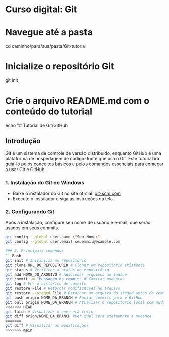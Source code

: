 # Curso digital: Git

# Navegue até a pasta
cd caminho/para/sua/pasta/Git-tutorial

# Inicialize o repositório Git
git init

# Crie o arquivo README.md com o conteúdo do tutorial
echo "# Tutorial de Git/GitHub
## Introdução
Git é um sistema de controle de versão distribuído, enquanto GitHub é uma plataforma de hospedagem de código-fonte que usa o Git. Este tutorial irá guiá-lo pelos conceitos básicos e pelos comandos essenciais para começar a usar Git e GitHub.

### 1. Instalação do Git no Windows
- Baixe o instalador do Git no site oficial: [git-scm.com](https://git-scm.com)
- Execute o instalador e siga as instruções na tela.

### 2. Configurando Git
Após a instalação, configure seu nome de usuário e e-mail, que serão usados em seus commits.
```bash
git config --global user.name \"Seu Nome\"
git config --global user.email seuemail@example.com
```


```bash
### 3. Principais comandos
```Bash
git init # Inicializa um repositório
git clone URL_DO_REPOSITORIO # Clonar um repositório existente
git status # Verificar o status do repositório
git add NOME_DO_ARQUIVO # Adicionar arquivos ao índice
git commit -m "Mensagem do commit" # Comitar mudanças
git log # Ver o histórico de commits
git restore File # Retornar modificacoes no arquivo
git restore --staged File # Retornar um arquivo do staged antes do commit
git push origin NOME_DA_BRANCH # Enviar commits para o GitHub
git pull origin NOME_DA_BRANCH # Atualizar o repositório local com mudanças do GitHub
<<<<<<< HEAD
git fatch # Visualizar o que será feito
git diff orign/NOME_DA_BRANCH #Ver qual será exataemnte a mudança
=======
git diff # Visualizar as modificações
>>>>>>> main
